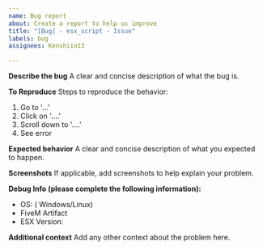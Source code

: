 ```yaml
---
name: Bug report
about: Create a report to help us improve
title: "[Bug] - esx_script - Issue"
labels: bug
assignees: Kenshiin13

---
```


**Describe the bug**
A clear and concise description of what the bug is.

**To Reproduce**
Steps to reproduce the behavior:
1. Go to '...'
2. Click on '....'
3. Scroll down to '....'
4. See error

**Expected behavior**
A clear and concise description of what you expected to happen.

**Screenshots**
If applicable, add screenshots to help explain your problem.

**Debug Info (please complete the following information):**
 - OS: ( Windows/Linux)
 -  FiveM Artifact
 - ESX Version:

**Additional context**
Add any other context about the problem here.
